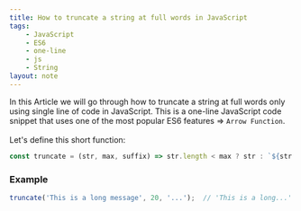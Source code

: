 ```yaml
---
title: How to truncate a string at full words in JavaScript
tags:
    - JavaScript
    - ES6
    - one-line
    - js
    - String
layout: note
---
```




In this Article we will go through how to truncate a string at full words only using single line of code in JavaScript.
This is a one-line JavaScript code snippet that uses one of the most popular ES6 features => `Arrow Function`.
<br/>
<br/>
Let's define this short function:

```js {.wrap}
const truncate = (str, max, suffix) => str.length < max ? str : `${str.substr(0, str.substr(0, max - suffix.length).lastIndexOf(' '))}${suffix}`;
```

### Example

```js {.wrap}
truncate('This is a long message', 20, '...');  // 'This is a long...'
```